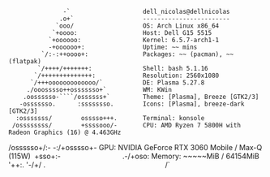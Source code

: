 <!--
**ArchDGN/ArchDGN** is a ✨ _special_ ✨ repository because its `README.md` (this file) appears on your GitHub profile.
-->

                   -`                    dell_nicolas@dellnicolas 
                  .o+`                   ------------------------ 
                 `ooo/                   OS: Arch Linux x86_64 
                `+oooo:                  Host: Dell G15 5515
               `+oooooo:                 Kernel: 6.5.7-arch1-1 
               -+oooooo+:                Uptime: ~~ mins 
             `/:-:++oooo+:               Packages: ~~ (pacman), ~~ (flatpak) 
            `/++++/+++++++:              Shell: bash 5.1.16 
           `/++++++++++++++:             Resolution: 2560x1080 
          `/+++ooooooooooooo/`           DE: Plasma 5.27.8 
         ./ooosssso++osssssso+`          WM: KWin 
        .oossssso-````/ossssss+`         Theme: [Plasma], Breeze [GTK2/3] 
       -osssssso.      :ssssssso.        Icons: [Plasma], breeze-dark [GTK2/3] 
      :osssssss/        osssso+++.       Terminal: konsole 
     /ossssssss/        +ssssooo/-       CPU: AMD Ryzen 7 5800H with Radeon Graphics (16) @ 4.463GHz 
   /ossssso+/:-        -:/+osssso+-    GPU: NVIDIA GeForce RTX 3060 Mobile / Max-Q (115W)`
  `+sso+:-`                 `.-/+oso:    Memory: ~~~~~MiB / 64154MiB 
 '++:.                           '-/+/
 .`                                 `/`

 
